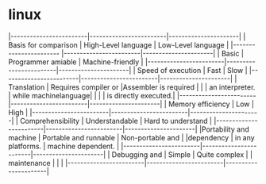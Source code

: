 # linux
   |------------------------|------------------------|----------------------|
   | Basis for comparison   |  High-Level language   | Low-Level language   |
   |----------------------- |------------------------|----------------------|
   |      Basic             |  Programmer amiable    | Machine-friendly     |
   |------------------------|------------------------|----------------------|
   | Speed of execution     |    Fast                |    Slow              |
   |------------------------|------------------------|----------------------|
   |  Translation           | Requires compiler or   |Assembler is required |
   |                        |  an interpreter.       | while machinelanguage|
   |                        |                        | is directly executed.|
   |------------------------|------------------------|----------------------|
   |  Memory efficiency     |      Low               |      High            |
   |------------------------|------------------------|----------------------|
   |  Comprehensibility     |    Understandable      |  Hard to understand  |
   |------------------------|------------------------|----------------------|
   |Portability and machine | Portable and runnable  | Non-portable and     |
   |dependency              | in any platforms.      | machine dependent.   |
   |------------------------|------------------------|----------------------|
   | Debugging and          |     Simple             |  Quite complex       |
   | maintenance            |                        |                      |
   |------------------------|------------------------|----------------------|
